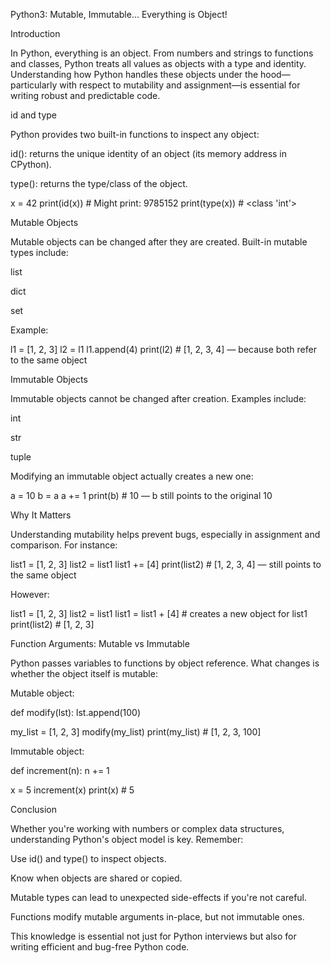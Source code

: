Python3: Mutable, Immutable... Everything is Object!

Introduction

In Python, everything is an object. From numbers and strings to functions and classes, Python treats all values as objects with a type and identity. Understanding how Python handles these objects under the hood—particularly with respect to mutability and assignment—is essential for writing robust and predictable code.

id and type

Python provides two built-in functions to inspect any object:

id(): returns the unique identity of an object (its memory address in CPython).

type(): returns the type/class of the object.

x = 42
print(id(x))       # Might print: 9785152
print(type(x))     # <class 'int'>

Mutable Objects

Mutable objects can be changed after they are created. Built-in mutable types include:

list

dict

set

Example:

l1 = [1, 2, 3]
l2 = l1
l1.append(4)
print(l2)  # [1, 2, 3, 4] — because both refer to the same object

Immutable Objects

Immutable objects cannot be changed after creation. Examples include:

int

str

tuple

Modifying an immutable object actually creates a new one:

a = 10
b = a
a += 1
print(b)  # 10 — b still points to the original 10

Why It Matters

Understanding mutability helps prevent bugs, especially in assignment and comparison. For instance:

list1 = [1, 2, 3]
list2 = list1
list1 += [4]
print(list2)  # [1, 2, 3, 4] — still points to the same object

However:

list1 = [1, 2, 3]
list2 = list1
list1 = list1 + [4]  # creates a new object for list1
print(list2)  # [1, 2, 3]

Function Arguments: Mutable vs Immutable

Python passes variables to functions by object reference. What changes is whether the object itself is mutable:

Mutable object:

def modify(lst):
    lst.append(100)

my_list = [1, 2, 3]
modify(my_list)
print(my_list)  # [1, 2, 3, 100]

Immutable object:

def increment(n):
    n += 1

x = 5
increment(x)
print(x)  # 5

Conclusion

Whether you're working with numbers or complex data structures, understanding Python's object model is key. Remember:

Use id() and type() to inspect objects.

Know when objects are shared or copied.

Mutable types can lead to unexpected side-effects if you're not careful.

Functions modify mutable arguments in-place, but not immutable ones.

This knowledge is essential not just for Python interviews but also for writing efficient and bug-free Python code.
